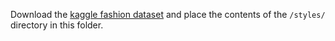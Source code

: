 Download the [kaggle fashion dataset](https://www.kaggle.com/datasets/paramaggarwal/fashion-product-images-dataset) and place the contents of the `/styles/` directory in this folder.